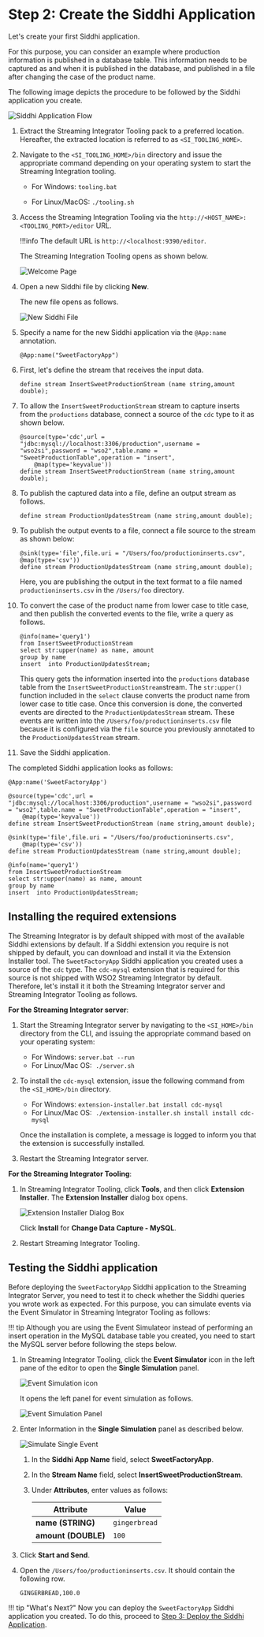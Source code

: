 # Step 2: Create the Siddhi Application

Let's create your first Siddhi application.

For this purpose, you can consider an example where production information is published in a database table. This information needs to be captured as and when it is published in the database, and published in a file after changing the case of the product name.

The following image depicts the procedure to be followed by the Siddhi application you create.

![Siddhi Application Flow](../../images/quick-start-guide-101/scenario.png)

1. Extract the Streaming Integrator Tooling pack to a preferred location. Hereafter, the extracted location is referred to as `<SI_TOOLING_HOME>`.

2. Navigate to the `<SI_TOOLING_HOME>/bin` directory and issue the appropriate command depending on your operating system to start the Streaming Integration tooling.

    -   For Windows: `tooling.bat`

    -   For Linux/MacOS: `./tooling.sh`
    
3. Access the Streaming Integration Tooling via the `http://<HOST_NAME>:<TOOLING_PORT>/editor` URL.

    !!!info
        The default URL is `http://<localhost:9390/editor`.
        
   The Streaming Integration Tooling opens as shown below.

   ![Welcome Page](../../images/Creating-Siddhi-Applications/Welcome-Page.png)
        
4. Open a new Siddhi file by clicking **New**.

    The new file opens as follows.
    
    ![New Siddhi File](../../images/Creating-Siddhi-Applications/New_Siddhi_File.png)
    
5. Specify a name for the new Siddhi application via the `@App:name` annotation.

    ```
    @App:name("SweetFactoryApp")
    ```
   
6. First, let's define the stream that receives the input data. 

    `define stream InsertSweetProductionStream (name string,amount double);`
    
7. To allow the `InsertSweetProductionStream` stream to capture inserts from the `productions` database, connect a source of the `cdc` type to it as shown below.

    ```
    @source(type='cdc',url = "jdbc:mysql://localhost:3306/production",username = "wso2si",password = "wso2",table.name = "SweetProductionTable",operation = "insert",
    	@map(type='keyvalue'))
    define stream InsertSweetProductionStream (name string,amount double);
    ```
8. To publish the captured data into a file, define an output stream as follows.

    `define stream ProductionUpdatesStream (name string,amount double);`

9. To publish the output events to a file, connect a file source to the stream as shown below:

    ```
    @sink(type='file',file.uri = "/Users/foo/productioninserts.csv",
   	@map(type='csv'))
    define stream ProductionUpdatesStream (name string,amount double);
    ```
   
   Here, you are publishing the output in the text format to a file named `productioninserts.csv` in the `/Users/foo` directory.
   
10. To convert the case of the product name from lower case to title case, and then publish the converted events to the file, write a query as follows.

    ```
    @info(name='query1')
    from InsertSweetProductionStream 
    select str:upper(name) as name, amount 
    group by name 
    insert  into ProductionUpdatesStream;
    ```
    
    This query gets the information inserted into the `productions` database table from the `InsertSweetProductionStream`stream. The `str:upper()` function included in the `select` clause converts the product name from lower case to title case. Once this conversion is done, the converted events are directed to the `ProductionUpdatesStream` stream. These events are written into the `/Users/foo/productioninserts.csv` file because it is configured via the `file` source you previously annotated to the `ProductionUpdatesStream` stream.
    
11. Save the Siddhi application.


The completed Siddhi application looks as follows:

```
@App:name('SweetFactoryApp')

@source(type='cdc',url = "jdbc:mysql://localhost:3306/production",username = "wso2si",password = "wso2",table.name = "SweetProductionTable",operation = "insert",
	@map(type='keyvalue'))
define stream InsertSweetProductionStream (name string,amount double);

@sink(type='file',file.uri = "/Users/foo/productioninserts.csv",
	@map(type='csv'))
define stream ProductionUpdatesStream (name string,amount double);

@info(name='query1')
from InsertSweetProductionStream 
select str:upper(name) as name, amount 
group by name 
insert  into ProductionUpdatesStream;
```

## Installing the required extensions

The Streaming Integrator is by default shipped with most of the available Siddhi extensions by default. If a Siddhi extension you require is not shipped by default, you can download and install it via the Extension Installer tool. The `SweetFactoryApp` Siddhi application you created uses a source of the `cdc` type. The `cdc-mysql` extension that is required for this source is not shipped with WSO2 Streaming Integrator by default. Therefore, let's install it it both the Streaming Integrator server and Streaming Integrator Tooling as follows.

**For the Streaming Integrator server**:

1. Start the Streaming Integrator server by navigating to the `<SI_HOME>/bin` directory from the CLI, and issuing the appropriate command based on your operating system:</br>
   
   - For Windows: `server.bat --run`</br>
   - For Linux/Mac OS:  `./server.sh`
   
2. To install the `cdc-mysql` extension, issue the following command from the `<SI_HOME>/bin` directory. 

    - For Windows: `extension-installer.bat install cdc-mysql`</br>
    - For Linux/Mac OS:  `./extension-installer.sh install install cdc-mysql`
    
    Once the installation is complete, a message is logged to inform you that the extension is successfully installed.
    
3. Restart the Streaming Integrator server.

**For the Streaming Integrator Tooling**:

1. In Streaming Integrator Tooling, click **Tools**, and then click **Extension Installer**. The **Extension Installer** dialog box opens.

    ![Extension Installer Dialog Box](../../images/quick-start-guide-101/extension-installer-dialog.png)
    
    Click **Install** for **Change Data Capture - MySQL**.
    
2. Restart Streaming Integrator Tooling.

## Testing the Siddhi application

Before deploying the `SweetFactoryApp` Siddhi application to the Streaming Integrator Server, you need to test it to check whether the Siddhi queries you wrote work as expected. For this purpose, you can simulate events via the Event Simulator in Streaming Integrator Tooling as follows:

!!! tip
    Although you are using the Event Simulateor instead of performing an insert operation in the MySQL database table you created, you need to start the MySQL server before following the steps below.

1. In Streaming Integrator Tooling, click the **Event Simulator** icon in the left pane of the editor to open the **Single Simulation** panel.

    ![Event Simulation icon](../../images/Testing-Siddhi-Applications/Event_Simulation_Icon.png)

    It opens the left panel for event simulation as follows.

    ![Event Simulation Panel](../../images/Testing-Siddhi-Applications/Event_Simulation_Panel.png)

2.  Enter Information in the **Single Simulation** panel as described below.

    ![Simulate Single Event](../../images/quick-start-guide-101/simulate-single-event.png)

    1. In the **Siddhi App Name** field, select **SweetFactoryApp**.
    
    2. In the **Stream Name** field, select **InsertSweetProductionStream**.
    
    3. Under **Attributes**, enter values as follows:
    
        | **Attribute**       | **Value**           |
        |---------------------|---------------------|
        | **name (STRING)**   | `gingerbread`       |
        | **amount (DOUBLE)** | `100`               |
        
3. Click **Start and Send**. 

4. Open the `/Users/foo/productioninserts.csv`. It should contain the following row.

    `GINGERBREAD,100.0`
   

!!! tip "What's Next?"
    Now you can deploy the `SweetFactoryApp` Siddhi application you created. To do this, proceed to [Step 3: Deploy the Siddhi Application](deploy-siddhi-application.md).
